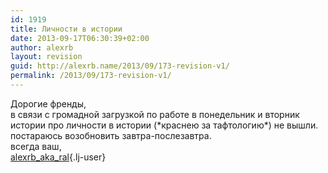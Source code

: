 ```yaml
---
id: 1919
title: Личности в истории
date: 2013-09-17T06:30:39+02:00
author: alexrb
layout: revision
guid: http://alexrb.name/2013/09/173-revision-v1/
permalink: /2013/09/173-revision-v1/
---
```

Дорогие френды,  
в связи с громадной загрузкой по работе в понедельник и вторник истории про личности в истории (\*краснею за тафтологию\*) не вышли.  
постараюсь возобновить завтра-послезавтра.  
всегда ваш,  
[alexrb\_aka\_ral](http://alexrb_aka_ral.livejournal.com/){.lj-user}